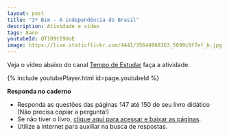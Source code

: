 ```yaml
---
layout: post
title: "3º Bim - A independência do Brasil"
description: Atividade e vídeo
tags: 8ano
youtubeId: QT1O9tI9UoE 
image: https://live.staticflickr.com/4441/35644968363_5099c9f7ef_b.jpg
---
```


Veja o vídeo abaixo do canal [Tempo de Estudar](https://www.youtube.com/watch?v=QT1O9tI9UoE) faça a atividade. 

{% include youtubePlayer.html id=page.youtubeId %}

**Responda no caderno**

- Responda as questões das páginas 147 até 150 do seu livro didático (Não precisa copiar a pergunta!)
- Se não tiver o livro, [clique aqui para acessar e baixar as páginas](https://drive.google.com/drive/folders/1BSHsPlY7IKw6hNv_iCMzR3YRKfq6WLwL?usp=sharing).
- Utilize a internet para auxiliar na busca de respostas.

